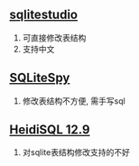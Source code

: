 ## [sqlitestudio](https://github.com/pawelsalawa/sqlitestudio/releases)

1. 可直接修改表结构
2. 支持中文

## [SQLiteSpy](https://www.yunqa.de/delphi/apps/sqlitespy/index)

1. 修改表结构不方便, 需手写sql

## [HeidiSQL 12.9](https://www.heidisql.com/download.php)

1. 对sqlite表结构修改支持的不好